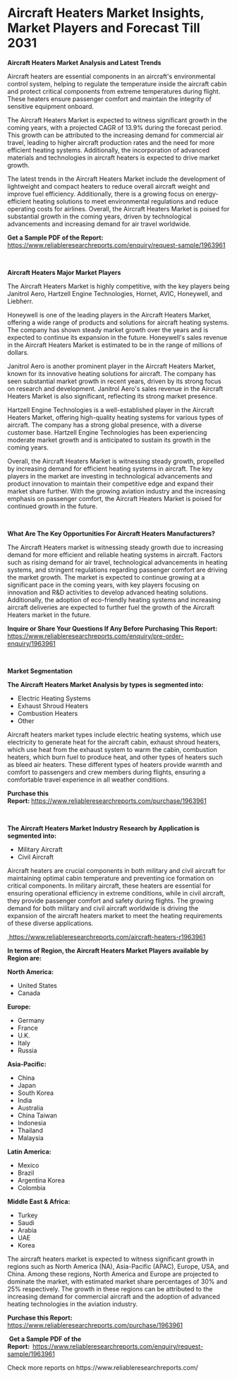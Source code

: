 <p><h1>Aircraft Heaters Market Insights, Market Players and Forecast Till 2031</h1></p><p><strong>Aircraft Heaters Market Analysis and Latest Trends</strong></p>
<p><p>Aircraft heaters are essential components in an aircraft's environmental control system, helping to regulate the temperature inside the aircraft cabin and protect critical components from extreme temperatures during flight. These heaters ensure passenger comfort and maintain the integrity of sensitive equipment onboard.</p><p>The Aircraft Heaters Market is expected to witness significant growth in the coming years, with a projected CAGR of 13.9% during the forecast period. This growth can be attributed to the increasing demand for commercial air travel, leading to higher aircraft production rates and the need for more efficient heating systems. Additionally, the incorporation of advanced materials and technologies in aircraft heaters is expected to drive market growth.</p><p>The latest trends in the Aircraft Heaters Market include the development of lightweight and compact heaters to reduce overall aircraft weight and improve fuel efficiency. Additionally, there is a growing focus on energy-efficient heating solutions to meet environmental regulations and reduce operating costs for airlines. Overall, the Aircraft Heaters Market is poised for substantial growth in the coming years, driven by technological advancements and increasing demand for air travel worldwide.</p></p>
<p><strong>Get a Sample PDF of the Report:&nbsp;</strong> <a href="https://www.reliableresearchreports.com/enquiry/request-sample/1963961">https://www.reliableresearchreports.com/enquiry/request-sample/1963961</a></p>
<p>&nbsp;</p>
<p><strong>Aircraft Heaters Major Market Players</strong></p>
<p><p>The Aircraft Heaters Market is highly competitive, with the key players being Janitrol Aero, Hartzell Engine Technologies, Hornet, AVIC, Honeywell, and Liebherr. </p><p>Honeywell is one of the leading players in the Aircraft Heaters Market, offering a wide range of products and solutions for aircraft heating systems. The company has shown steady market growth over the years and is expected to continue its expansion in the future. Honeywell's sales revenue in the Aircraft Heaters Market is estimated to be in the range of millions of dollars.</p><p>Janitrol Aero is another prominent player in the Aircraft Heaters Market, known for its innovative heating solutions for aircraft. The company has seen substantial market growth in recent years, driven by its strong focus on research and development. Janitrol Aero's sales revenue in the Aircraft Heaters Market is also significant, reflecting its strong market presence.</p><p>Hartzell Engine Technologies is a well-established player in the Aircraft Heaters Market, offering high-quality heating systems for various types of aircraft. The company has a strong global presence, with a diverse customer base. Hartzell Engine Technologies has been experiencing moderate market growth and is anticipated to sustain its growth in the coming years.</p><p>Overall, the Aircraft Heaters Market is witnessing steady growth, propelled by increasing demand for efficient heating systems in aircraft. The key players in the market are investing in technological advancements and product innovation to maintain their competitive edge and expand their market share further. With the growing aviation industry and the increasing emphasis on passenger comfort, the Aircraft Heaters Market is poised for continued growth in the future.</p></p>
<p>&nbsp;</p>
<p><strong>What Are The Key Opportunities For Aircraft Heaters Manufacturers?</strong></p>
<p><p>The Aircraft Heaters market is witnessing steady growth due to increasing demand for more efficient and reliable heating systems in aircraft. Factors such as rising demand for air travel, technological advancements in heating systems, and stringent regulations regarding passenger comfort are driving the market growth. The market is expected to continue growing at a significant pace in the coming years, with key players focusing on innovation and R&D activities to develop advanced heating solutions. Additionally, the adoption of eco-friendly heating systems and increasing aircraft deliveries are expected to further fuel the growth of the Aircraft Heaters market in the future.</p></p>
<p><strong>Inquire or Share Your Questions If Any Before Purchasing This Report:</strong> <a href="https://www.reliableresearchreports.com/enquiry/pre-order-enquiry/1963961">https://www.reliableresearchreports.com/enquiry/pre-order-enquiry/1963961</a></p>
<p>&nbsp;</p>
<p><strong>Market Segmentation</strong></p>
<p><strong>The Aircraft Heaters Market Analysis by types is segmented into:</strong></p>
<p><ul><li>Electric Heating Systems</li><li>Exhaust Shroud Heaters</li><li>Combustion Heaters</li><li>Other</li></ul></p>
<p><p>Aircraft heaters market types include electric heating systems, which use electricity to generate heat for the aircraft cabin, exhaust shroud heaters, which use heat from the exhaust system to warm the cabin, combustion heaters, which burn fuel to produce heat, and other types of heaters such as bleed air heaters. These different types of heaters provide warmth and comfort to passengers and crew members during flights, ensuring a comfortable travel experience in all weather conditions.</p></p>
<p><strong>Purchase this Report:&nbsp;</strong><a href="https://www.reliableresearchreports.com/purchase/1963961">https://www.reliableresearchreports.com/purchase/1963961</a></p>
<p>&nbsp;</p>
<p><strong>The Aircraft Heaters Market Industry Research by Application is segmented into:</strong></p>
<p><ul><li>Military Aircraft</li><li>Civil Aircraft</li></ul></p>
<p><p>Aircraft heaters are crucial components in both military and civil aircraft for maintaining optimal cabin temperature and preventing ice formation on critical components. In military aircraft, these heaters are essential for ensuring operational efficiency in extreme conditions, while in civil aircraft, they provide passenger comfort and safety during flights. The growing demand for both military and civil aircraft worldwide is driving the expansion of the aircraft heaters market to meet the heating requirements of these diverse applications.</p></p>
<p><a href="https://www.reliableresearchreports.com/aircraft-heaters-r1963961">&nbsp;https://www.reliableresearchreports.com/aircraft-heaters-r1963961</a></p>
<p><strong>In terms of Region, the Aircraft Heaters Market Players available by Region are:</strong></p>
<p>
    <p> <strong> North America: </strong>
        <ul>
            <li>United States</li>
            <li>Canada</li>
        </ul>
        </p> 
    <p> <strong> Europe: </strong>
        <ul>
            <li>Germany</li>
            <li>France</li>
            <li>U.K.</li>
            <li>Italy</li>
            <li>Russia</li>
        </ul>
        </p> 
    <p> <strong> Asia-Pacific: </strong>
        <ul>
            <li>China</li>
            <li>Japan</li>
            <li>South Korea</li>
            <li>India</li>
            <li>Australia</li>
            <li>China Taiwan</li>
            <li>Indonesia</li>
            <li>Thailand</li>
            <li>Malaysia</li>
        </ul>
        </p> 
    <p> <strong> Latin America: </strong>
        <ul>
            <li>Mexico</li>
            <li>Brazil</li>
            <li>Argentina Korea</li>
            <li>Colombia</li>
        </ul>
        </p> 
    <p> <strong> Middle East & Africa: </strong>
        <ul>
            <li>Turkey</li>
            <li>Saudi</li>
            <li>Arabia</li>
            <li>UAE</li>
            <li>Korea</li>
        </ul>
    </p>
    </p>
<p><p>The aircraft heaters market is expected to witness significant growth in regions such as North America (NA), Asia-Pacific (APAC), Europe, USA, and China. Among these regions, North America and Europe are projected to dominate the market, with estimated market share percentages of 30% and 25% respectively. The growth in these regions can be attributed to the increasing demand for commercial aircraft and the adoption of advanced heating technologies in the aviation industry.</p></p>
<p><strong>Purchase this Report: </strong><a href="https://www.reliableresearchreports.com/purchase/1963961">https://www.reliableresearchreports.com/purchase/1963961</a></p>
<p>&nbsp;<strong>Get a Sample PDF of the Report:&nbsp;&nbsp;</strong><a href="https://www.reliableresearchreports.com/enquiry/request-sample/1963961">https://www.reliableresearchreports.com/enquiry/request-sample/1963961</a></p>
<p><strong></strong></p>
<p>Check more reports on https://www.reliableresearchreports.com/</p>